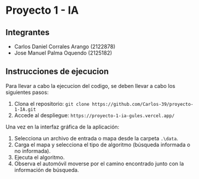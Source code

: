 # **Proyecto 1 - IA**
## **Integrantes**
- Carlos Daniel Corrales Arango (2122878)
- Jose Manuel Palma Oquendo (2125182)
## **Instrucciones de ejecucion**
Para llevar a cabo la ejecucion del codigo, se deben llevar a cabo los siguientes pasos: 
1. Clona el repositorio: ```git clone https://github.com/Carlos-39/proyecto-1-IA.git ```
2. Accede al despliegue: ```https://proyecto-1-ia-gules.vercel.app/```
   
Una vez en la interfaz gráfica de la aplicación: 
1. Selecciona un archivo de entrada o mapa desde la carpeta ```.\data```.
2. Carga el mapa y selecciona el tipo de algoritmo (búsqueda informada o no informada).
3. Ejecuta el algoritmo.
4. Observa el automóvil moverse por el camino encontrado junto con la información de búsqueda.





 
